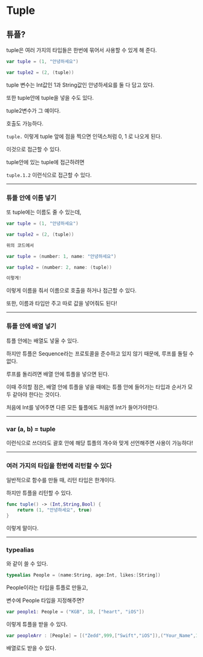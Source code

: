 # Tuple 

## 튜플? 

tuple은 여러 가지의 타입들은 한번에 묶어서 사용할 수 있게 해 준다. 

```swift
var tuple = (1, "안녕하세요")

var tuple2 = (2, (tuple))
```

tuple 변수는 Int값인 1과 String값인 안녕하세요를 둘 다 담고 있다. 

또한 tuple안에 tuple을 넣을 수도 있다. 

tuple2변수가 그 예이다. 

호출도 가능하다. 

`tuple.` 이렇게 tuple 앞에 점을 찍으면 인덱스처럼 0, 1 로 나오게 된다. 

이것으로 접근할 수 있다. 

tuple안에 있는 tuple에 접근하려면 

`tuple.1.2` 이런식으로 접근할 수 있다.

---
### 튜플 안에 이름 넣기 

또 tuple에는 이름도 줄 수 있는데, 

```swift
var tuple = (1, "안녕하세요")

var tuple2 = (2, (tuple))

위의 코드에서 

var tuple = (number: 1, name: "안녕하세요")

var tuple2 = (number: 2, name: (tuple))

이렇게!
```

이렇게 이름을 줘서 이름으로 호출을 하거나 접근할 수 있다. 

또한, 이름과 타입만 주고 따로 값을 넣어줘도 된다!

--- 
### 튜플 안에 배열 넣기

튜플 안에는 배열도 넣울 수 있다. 

하지만 튜플은 Sequence라는 프로토콜을 준수하고 있지 않기 때문에, 루프를 돌릴 수 없다.

루프를 돌리려면 배열 안에 튜플을 넣으면 된다. 

이때 주의할 점은, 배열 안에 튜플을 넣을 때에는 튜플 안에 들어가는 타입과 순서가 모두 같아야 한다는 것이다. 

처음에 Int를 넣어주면 다른 모든 튶플에도 처음엔 Int가 들어가야한다.

---

### var (a, b) = tuple 

이런식으로 쓰더라도 괄호 안에 해당 튜플의 개수와 맞게 선언해주면 사용이 가능하다!

---

### 여러 가지의 타입을 한번에 리턴할 수 있다

일반적으로 함수를 만들 때, 리턴 타입은 한개이다. 

하지만 튜플을 리턴할 수 있다.

```swift
func tuple() -> (Int,String,Bool) {   
    return (1, "안녕하세요", true)
}
```

이렇게 말이다.

---

### typealias 

와 같이 쓸 수 있다.

```swift
typealias People = (name:String, age:Int, likes:[String])
```

People이라는 타입을 튜플로 만들고,

변수에 People 타입을 지정해주면?

```swift
var people1: People = ("KGB", 18, ["heart", "iOS"])
```

이렇게 튜플을 받을 수 있다.

```swift
var peopleArr : [People] = [("Zedd",999,["Swift","iOS"]),("Your_Name",123,["Piano","Poet"])]
```

배열로도 받을 수 있다.